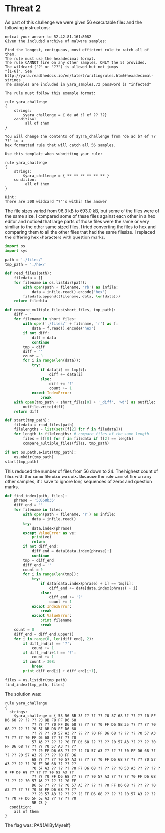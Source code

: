 # Threat 2

As part of this challenge we were given 56 executable files and the following instructions:

```
netcat your answer to 52.42.81.161:8082
Given the included archive of malware samples:

Find the longest, contiguous, most efficient rule to catch all of them.
The rule must use the hexadecimal format. 
The rule CANNOT fire on any other samples. ONLY the 56 provided.
The wildcard ("?" or "??") is allowed but not jumps 
"[1-6]". See http://yara.readthedocs.io/en/latest/writingrules.html#hexadecimal-strings 
The samples are included in yara_samples.7z password is "infected"

The rule must follow this example format:

rule yara_challenge
{
	strings:
		$yara_challenge = { de ad b? ef ?? ??}
	condition:
		 all of them 
}

You will change the contents of $yara_challenge from "de ad b? ef ?? ??" to a 
hex formatted rule that will catch all 56 samples.

Use this template when submitting your rule:

rule yara_challenge
{
	strings:
		$yara_challenge = { ** ** ** ** ** ** }
	condition:
		 all of them 
} 

Hint:
There are 308 wildcard "?"'s within the answer
```

The file sizes varied from 96.3 kB to 693.0 kB, but some of the files were of the same size. I compared some of these files against each other in a hex editor and noticed that large parts of those files were the same or very similiar to the other same sized files. I tried converting the files to hex and comparing them to all the other files that had the same filesize. I replaced the differing hex characters with question marks. 

``` python
import os
import sys

path = './files/'
tmp_path = './hex/'

def read_files(path):
    filedata = []
    for filename in os.listdir(path):
        with open(path + filename, 'rb') as infile:
            data = infile.read().encode('hex')
        filedata.append((filename, data, len(data)))
    return filedata

def compare_multiple_files(short_files, tmp_path):
    diff = ''
    for filename in short_files:
        with open('./files/' + filename, 'r') as f:
            data = f.read().encode('hex')
        if not diff:
            diff = data
            continue
        tmp = diff
        diff = ''
        count = 0
        for i in range(len(data)):
            try:
                if data[i] == tmp[i]:
                    diff += data[i]
                else:
                    diff += '?'
                    count += 1
            except IndexError:
                break
    with open(tmp_path + short_files[0] + '_diff', 'wb') as outfile:
        outfile.write(diff)
    return diff

def start(tmp_path):
    filedata = read_files(path)
    filelengths = list(set([f[2] for f in filedata]))
    for length in filelengths: # compare files of the same length
        files = [f[0] for f in filedata if f[2] == length]
        compare_multiple_files(files, tmp_path)

if not os.path.exists(tmp_path):
    os.mkdir(tmp_path)
start(tmp_path)
```

This reduced the number of files from 56 down to 24. The highest count of files with the same file size was six. Because the rule  cannot fire on any other samples, it's save to ignore long sequences of zeros and question marks.

``` python
def find_index(path, files):
    phrase = '53568b35'
    diff_end = ''
    for filename in files:
        with open(path + filename, 'r') as infile:
            data = infile.read()
        try:
            data.index(phrase)
        except ValueError as ve:
            print(ve)
            return
        if not diff_end:
            diff_end = data[data.index(phrase):]
            continue
        tmp = diff_end
        diff_end = ''
        count = 0
        for i in range(len(tmp)):
            try:
                if data[data.index(phrase) + i] == tmp[i]:
                    diff_end += data[data.index(phrase) + i]
                else:
                    diff_end += '?'
                    count += 1
            except IndexError:
                break
            except ValueError:
                print filename
                break
    count = 0
    diff_end = diff_end.upper()
    for i in range(0, len(diff_end), 2):
        if diff_end[i] == '?':
            count += 1
        if diff_end[i+1] == '?':
            count += 1
        if count > 308:
            break
        print diff_end[i] + diff_end[i+1],

files = os.listdir(tmp_path)
find_index(tmp_path, files)
```

The solution was:
``` yara
rule yara_challenge
{
  strings:
    $yara_challenge = { 53 56 8B 35 ?? ?? ?? ?0 57 68 ?? ?? ?? ?0 FF D6 68 ?? ?? ?? ?0 8B F8 FF D6 68
            ?? ?? ?? ?0 FF D6 68 ?? ?? ?? ?0 FF D6 8B 35 ?? ?? ?? ?0 68 ?? ?? ?? ?0 57 8B D8 FF D6 68 
            ?? ?? ?? ?0 57 A3 ?? ?? ?? ?0 FF D6 68 ?? ?? ?? ?0 57 A3 ?? ?? ?? ?0 FF D6 68 ?? ?? ?? ?0 
            57 A3 ?? ?? ?? ?0 FF D6 68 ?? ?? ?? ?0 57 A3 ?? ?? ?? ?0 FF D6 68 ?? ?? ?? ?0 57 A3 ?? ?? 
            ?? ?0 FF D6 68 ?? ?? ?? ?0 57 A3 ?? ?? ?? ?0 FF D6 68 ?? ?? ?? ?0 57 A3 ?? ?? ?? ?0 FF D6 
            68 ?? ?? ?? ?0 57 A3 ?? ?? ?? ?0 FF D6 68 ?? ?? ?? ?0 57 A3 ?? ?? ?? ?0 FF D6 68 ?? ?? ?? 
            ?0 57 A3 ?? ?? ?? ?0 FF D6 68 ?? ?? ?? ?0 53 A3 ?? ?? ?? ?0 FF D6 68 ?? ?? ?? ?0 53 A3 ?? 
            ?? ?? ?0 FF D6 68 ?? ?? ?? ?0 57 A3 ?? ?? ?? ?0 FF D6 68 ?? ?? ?? ?0 57 A3 ?? ?? ?? ?0 FF 
            D6 68 ?? ?? ?? ?0 57 A3 ?? ?? ?? ?0 FF D6 68 ?? ?? ?? ?0 A3 ?? ?? ?? ?0 57 FF D6 68 ?? ?? 
            ?? ?0 57 A3 ?? ?? ?? ?0 FF D6 68 ?? ?? ?? ?0 57 A3 ?? ?? ?? ?0 FF D6 5F 5E A3 ?? ?? ?? ?0 
            5B C3 }
  condition:
    all of them 
}
```

The flag was: PAN{AllByMyself}
